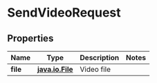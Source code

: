 
# SendVideoRequest

## Properties
Name | Type | Description | Notes
------------ | ------------- | ------------- | -------------
**file** | [**java.io.File**](java.io.File.md) | Video file | 



